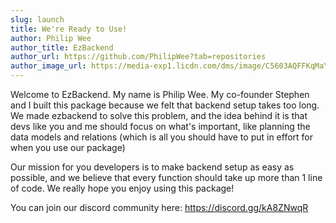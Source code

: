```yaml
---
slug: launch
title: We're Ready to Use!
author: Philip Wee
author_title: EzBackend
author_url: https://github.com/PhilipWee?tab=repositories
author_image_url: https://media-exp1.licdn.com/dms/image/C5603AQFFKqMaY0AuIw/profile-displayphoto-shrink_400_400/0/1553178335843?e=1638403200&v=beta&t=rNiF6XA4e4eF1GRIR7uTDHiEUI2XTRFdoioNktgcAQ4
---
```


Welcome to EzBackend. My name is Philip Wee. My co-founder Stephen and I built this package because we felt that backend setup takes too long. We made ezbackend to solve this problem, and the idea behind it is that devs like you and me should focus on what's important, like planning the data models and relations (which is all you should have to put in effort for when you use our package)

Our mission for you developers is to make backend setup as easy as possible, and we believe that every function should take up more than 1 line of code. We really hope you enjoy using this package! 

You can join our discord community here: https://discord.gg/kA8ZNwqR